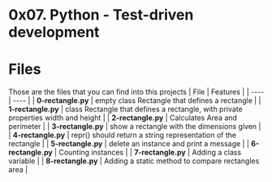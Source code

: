 # 0x07. Python - Test-driven development
# Files
Those are the files that you can find into this projects
| File | Features |
| ---- | ---- |
| **0-rectangle.py** | empty class Rectangle that defines a rectangle |
| **1-rectangle.py** | class Rectangle that defines a rectangle, with private properties width and height |
| **2-rectangle.py** | Calculates Area and perimeter |
| **3-rectangle.py** | show a rectangle with the dimensions given |
| **4-rectangle.py** | repr() should return a string representation of the rectangle |
| **5-rectangle.py** | delete an instance and print a message |
| **6-rectangle.py** | Counting instances |
| **7-rectangle.py** | Adding a class variable |
| **8-rectangle.py** | Adding a static method to compare rectangles area |